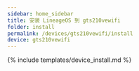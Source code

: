 ```yaml
---
sidebar: home_sidebar
title: 安装 LineageOS 到 gts210vewifi
folder: install
permalink: /devices/gts210vewifi/install
device: gts210vewifi
---
```

{% include templates/device_install.md %}

